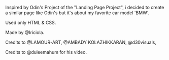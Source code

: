 Inspired by Odin's Project of the "Landing Page Project", i decided to create a similar page like Odin's but it's about my favorite car model 'BMW'.

Used only HTML & CSS.

Made by @Iriciola.

<!-- All images were taken from pexels.com -->

Credits to @LAMOUR-ART,
@AMBADY KOLAZHIKKARAN,
@d30visuals,

Credits to @duleemahum for his video.
